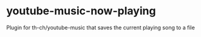 # youtube-music-now-playing
Plugin for th-ch/youtube-music that saves the current playing song to a file

